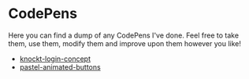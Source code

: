 # CodePens

Here you can find a dump of any CodePens I've done. Feel free to take them, use them, modify them and improve upon them however you like!

-   [knockt-login-concept](https://codepen.io/joebocock/pen/NWNMzgP)
-   [pastel-animated-buttons](https://codepen.io/joebocock/pen/ZEWoMPb)
